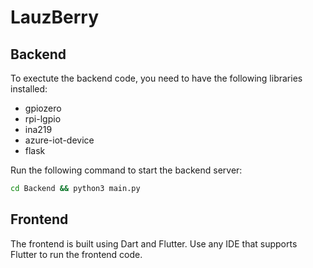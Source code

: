 # LauzBerry

## Backend

To exectute the backend code, you need to have the following libraries installed:

- gpiozero
- rpi-lgpio
- ina219
- azure-iot-device
- flask

Run the following command to start the backend server:

```bash
cd Backend && python3 main.py
```

## Frontend

The frontend is built using Dart and Flutter. Use any IDE that supports Flutter to run the frontend code.

